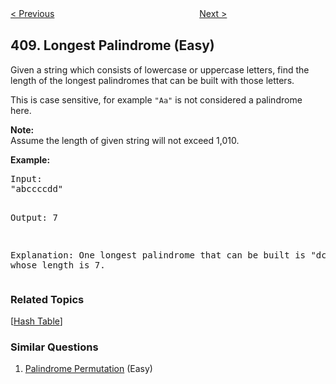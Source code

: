 <!--|This file generated by command(leetcode description); DO NOT EDIT.    |-->
<!--+----------------------------------------------------------------------+-->
<!--|@author    Openset <openset.wang@gmail.com>                           |-->
<!--|@link      https://github.com/openset                                 |-->
<!--|@home      https://github.com/openset/leetcode                        |-->
<!--+----------------------------------------------------------------------+-->

[< Previous](https://github.com/openset/leetcode/tree/master/problems/valid-word-abbreviation "Valid Word Abbreviation")
　　　　　　　　　　　　　　　　
[Next >](https://github.com/openset/leetcode/tree/master/problems/split-array-largest-sum "Split Array Largest Sum")

## 409. Longest Palindrome (Easy)

<p>Given a string which consists of lowercase or uppercase letters, find the length of the longest palindromes that can be built with those letters.</p>

<p>This is case sensitive, for example <code>"Aa"</code> is not considered a palindrome here.</p>

<p><b>Note:</b><br />
Assume the length of given string will not exceed 1,010.
</p>

<p><b>Example: </b>
<pre>
Input:
"abccccdd"

Output:
7

Explanation:
One longest palindrome that can be built is "dccaccd", whose length is 7.
</pre>
</p>

### Related Topics
  [[Hash Table](https://github.com/openset/leetcode/tree/master/tag/hash-table/README.md)]

### Similar Questions
  1. [Palindrome Permutation](https://github.com/openset/leetcode/tree/master/problems/palindrome-permutation) (Easy)
